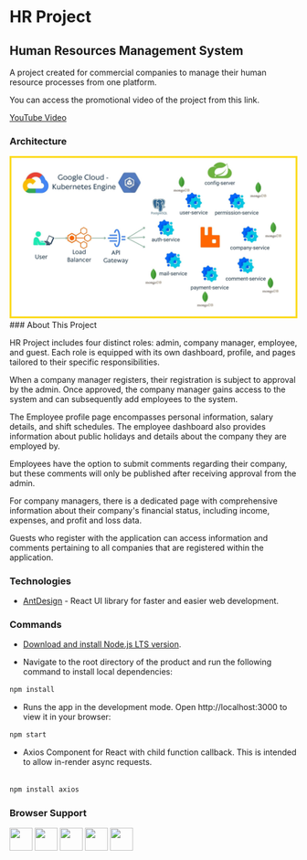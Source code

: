 # HR Project

## Human Resources Management System

A project created for commercial companies to manage their human resource processes from one platform.

You can access the promotional video of the project from this link.

[YouTube Video](https://www.youtube.com/watch?v=tM-Fa5lB-zc&ab_channel=%C3%9CnalGaniBerk)
### Architecture

<img src="https://github.com/onurbass/HR-Project_Full-Stack/blob/main/HR-Project-Spring/src/main/resources/images/cloud-architecture.jpg?rav=true" alt="Icon" >
### About This Project

HR Project includes four distinct roles: admin, company manager, employee, and guest. Each role is equipped with its own dashboard, profile, and pages tailored to their specific responsibilities.

When a company manager registers, their registration is subject to approval by the admin. Once approved, the company manager gains access to the system and can subsequently add employees to the system.

The Employee profile page encompasses personal information, salary details, and shift schedules. The employee dashboard also provides information about public holidays and details about the company they are employed by.

Employees have the option to submit comments regarding their company, but these comments will only be published after receiving approval from the admin.

For company managers, there is a dedicated page with comprehensive information about their company's financial status, including income, expenses, and profit and loss data.

Guests who register with the application can access information and comments pertaining to all companies that are registered within the application.

### Technologies

- [AntDesign](https://ant.design/) - React UI library for faster and easier web development.

### Commands

- [Download and install Node.js LTS version](https://nodejs.org/en/download/).

- Navigate to the root directory of the product and run the following command to install local dependencies:

```bash
npm install
```

- Runs the app in the development mode.
  Open http://localhost:3000 to view it in your browser:

```bash
npm start
```

- Axios Component for React with child function callback. This is intended to allow in-render async requests.

```bash

npm install axios
```

### Browser Support

<img src="https://s3.amazonaws.com/creativetim_bucket/github/browser/chrome.png" width="40" height="40"> <img src="https://s3.amazonaws.com/creativetim_bucket/github/browser/firefox.png" width="40" height="40"> <img src="https://s3.amazonaws.com/creativetim_bucket/github/browser/edge.png" width="40" height="40"> <img src="https://s3.amazonaws.com/creativetim_bucket/github/browser/safari.png" width="40" height="40"> <img src="https://s3.amazonaws.com/creativetim_bucket/github/browser/opera.png" width="40" height="40">
